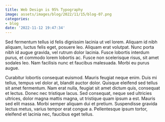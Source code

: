 ```yaml
---
title: Web Design is 95% Typography
image: assets/images/blog/2022/11/15/blog-07.png
categories:
- blog
date: '2022-11-12 19:47:34'
---
```


Sed fermentum tellus id felis dignissim lacinia ut vel lorem. Aliquam id nibh aliquam, luctus felis eget, posuere leo. Aliquam erat volutpat. Nunc porta nibh id augue gravida, vel rutrum dolor lacinia. Fusce lobortis interdum purus, et commodo lorem lobortis ac. Fusce non scelerisque risus, sit amet sodales leo. Nam facilisis nunc et faucibus malesuada. Morbi eu purus augue.

Curabitur lobortis consequat euismod. Mauris feugiat neque enim. Duis mi tellus, tempus vel dolor at, blandit auctor dolor. Quisque eleifend sed tellus sit amet fermentum. Nam erat nulla, feugiat sit amet dictum quis, consequat et lectus. Donec nec tristique lacus. Sed consequat, neque sed ultricies ultrices, dolor magna mattis magna, ut tristique quam ipsum a est. Mauris sed elit massa. Morbi semper aliquam dui et pretium. Suspendisse gravida lectus metus, varius tempor erat congue a. Pellentesque ipsum tortor, eleifend et lacinia nec, faucibus eget tellus.
